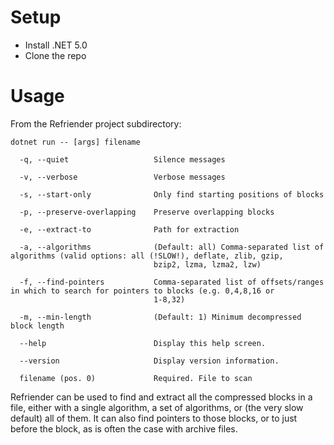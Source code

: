 Setup
=====

- Install .NET 5.0
- Clone the repo

Usage
=====

From the Refriender project subdirectory:

`dotnet run -- [args] filename`

```
  -q, --quiet                   Silence messages

  -v, --verbose                 Verbose messages

  -s, --start-only              Only find starting positions of blocks

  -p, --preserve-overlapping    Preserve overlapping blocks

  -e, --extract-to              Path for extraction

  -a, --algorithms              (Default: all) Comma-separated list of algorithms (valid options: all (!SLOW!), deflate, zlib, gzip,
                                bzip2, lzma, lzma2, lzw)

  -f, --find-pointers           Comma-separated list of offsets/ranges in which to search for pointers to blocks (e.g. 0,4,8,16 or
                                1-8,32)

  -m, --min-length              (Default: 1) Minimum decompressed block length

  --help                        Display this help screen.

  --version                     Display version information.

  filename (pos. 0)             Required. File to scan
```

Refriender can be used to find and extract all the compressed blocks in a file, either with a single algorithm, a set of algorithms, or (the very slow default) all of them. It can also find pointers to those blocks, or to just before the block, as is often the case with archive files.
